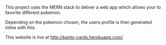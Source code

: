 This project uses the MERN stack to deliver a web app which allows your to favorite different pokemon.

Depending on the pokemon chosen, the users profile is then generated inline with this.

This website is live at http://kanto-cards.herokuapp.com/
